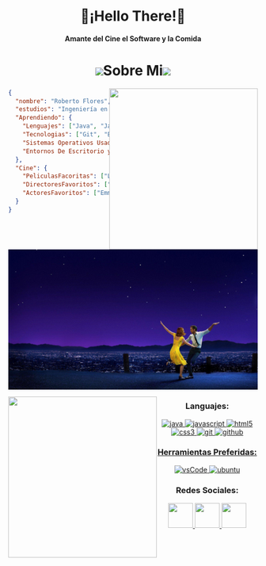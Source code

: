 <h1 align="center">🐧¡Hello There!🐧</h1>
<h4 align="center">Amante del Cine el Software y la Comida</h4>

<h1 align="center" target="_blank"><img src = "https://www.gstatic.com/android/keyboard/emojikitchen/20211115/u1f427/u1f427_u1f634.png" width = 50px>Sobre Mi<img src = "https://www.gstatic.com/android/keyboard/emojikitchen/20211115/u1f427/u1f427_u1f634.png" width = 50px></h1>

<picture> <img align="right" src="https://thurotdotcom.files.wordpress.com/2012/09/11-what-was.jpg" width = 300px height = 325px></picture>

```json
{
  "nombre": "Roberto Flores",
  "estudios": "Ingeniería en Computación",
  "Aprendiendo": {
    "Lenguajes": ["Java", "JavaScript", "CSS"],
    "Tecnologias": ["Git", "Bash"],
    "Sistemas Operativos Usados": ["Fedora", "Mint", "Arch Linux"],
    "Entornos De Escritorio y Twm": ["Hyperland", "I3wm", "Xfce4"]
  },
  "Cine": {
    "PeliculasFacoritas": ["La La Land", "Star Wars Episodio III The Revenge of the Sith", "Phantom Thread", "Güeros"],
    "DirectoresFavoritos": ["Damian Chazelle", "Alejandro González Iñárritu", "Denis Villeneuve"],
    "ActoresFavoritos": ["Emma Stone", "Ryan Gosling", "Jake Gyllenhaal", "Anne Hathaway", "Leonardo DiCaprio"]
  }
}
```
<picture> <img align="center" src="https://github.com/RobertoFLores29/Wallpapers/blob/main/LaLaLandBaileLovelyNigth.jpg"></picture>


<picture> <img align="left" src="https://i.ytimg.com/vi/1eX3T4WluI4/hqdefault.jpg" width = 300px height = 325px></picture>

<h3 align="center">Languajes:</h3>
<p align="center">
  <a href="https://www.java.com" target="_blank"> 
    <img src="https://img.shields.io/badge/Java-007396.svg?style=for-the-badge&logo=java&logoColor=white" 
      alt="java"/> 
  </a>
  <a href="https://developer.mozilla.org/en-US/docs/Web/JavaScript" target="_blank"> 
    <img src="https://img.shields.io/badge/Javascript-F7DF1E.svg?style=for-the-badge&logo=javascript&logoColor=black"
      alt="javascript"/> 
  </a>
  <a href="https://www.w3.org/html/" target="_blank"> 
    <img src="https://img.shields.io/badge/html-E34F26.svg?style=for-the-badge&logo=html5&logoColor=white"
      alt="html5"/> 
  </a>
  <a href="https://www.w3schools.com/css/" target="_blank">
    <img src="https://img.shields.io/badge/css-1572B6.svg?style=for-the-badge&logo=css3&logoColor=white"
      alt="css3"/>
  </a>
  <a href="https://git-scm.com/" target="_blank">
    <img src="https://img.shields.io/badge/git-F05032.svg?style=for-the-badge&logo=git&logoColor=white"
      alt="git"/>
  </a>
  <a href="https://github.com/ELanza-48" target="_blank">
    <img src="https://img.shields.io/badge/github-181717.svg?style=for-the-badge&logo=github&logoColor=white" alt="github" />
</p>

<h3 align="center" target="_blank">Herramientas Preferidas:</h3>

<p align="center"> 
  <a href="https://code.visualstudio.com/" target="_blank">
    <img src="https://img.shields.io/badge/vscode-007ACC.svg?style=for-the-badge&logo=visualstudiocode&logoColor=white" alt="vsCode"/> 
  </a>
  <a href="https://ubuntu.com/" target="_blank"> 
    <img src="https://img.shields.io/badge/ubuntu-E95420.svg?style=for-the-badge&logo=ubuntu&logoColor=white" alt="ubuntu"/>
  </a>
</p>
<h3 align="center" target="_blank">Redes Sociales:</h3>
<p align="center">
  <a href="https://letterboxd.com/roccagoolmozie/" target="_blank">
    <img src="https://a.ltrbxd.com/logos/letterboxd-mac-icon.png" height="50" width="50" text-decoration="none">
  </a>
  <a href="https://www.instagram.com/robert0flores_/" target="_blank">
    <img src="https://img.icons8.com/fluency/48/000000/instagram-new.png" height="50" width="50" text-decoration="none">
  </a>
  <a href="https://www.facebook.com/robertoflores9295/" target="_blank">
    <img src="https://img.icons8.com/fluency/48/000000/facebook.png" height="50" width="50" text-decoration="none">
  </a>
